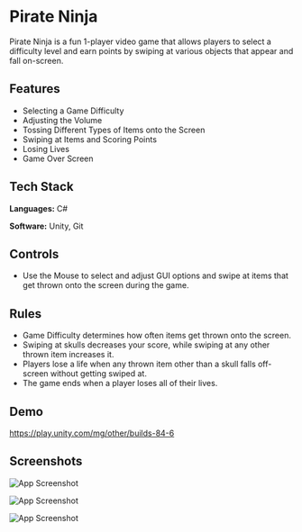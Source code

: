 # Pirate Ninja

Pirate Ninja is a fun 1-player video game that allows players to select a difficulty level and earn points by swiping at various objects that appear and fall on-screen.

## Features

- Selecting a Game Difficulty
- Adjusting the Volume
- Tossing Different Types of Items onto the Screen
- Swiping at Items and Scoring Points
- Losing Lives
- Game Over Screen

## Tech Stack

**Languages:** C#

**Software:** Unity, Git

## Controls

- Use the Mouse to select and adjust GUI options and swipe at items that get thrown onto the screen during the game.

## Rules

- Game Difficulty determines how often items get thrown onto the screen.
- Swiping at skulls decreases your score, while swiping at any other thrown item increases it.
- Players lose a life when any thrown item other than a skull falls off-screen without getting swiped at.
- The game ends when a player loses all of their lives.

## Demo

https://play.unity.com/mg/other/builds-84-6

## Screenshots

![App Screenshot](https://static.wixstatic.com/media/99e2b2_c44732036171492a9cb3ab8543dc929a~mv2.jpg/v1/fill/w_528,h_428,al_c,q_80,enc_auto/99e2b2_c44732036171492a9cb3ab8543dc929a~mv2.jpg)

![App Screenshot](https://static.wixstatic.com/media/99e2b2_46d94eefd063420cb3ebf4a83e37f9f7~mv2.jpg/v1/fill/w_528,h_428,al_c,q_80,enc_auto/99e2b2_46d94eefd063420cb3ebf4a83e37f9f7~mv2.jpg)

![App Screenshot](https://static.wixstatic.com/media/99e2b2_1cbecc7ddfe147f8bf3677e1fc3218f7~mv2.jpg/v1/fill/w_528,h_428,al_c,q_80,enc_auto/99e2b2_1cbecc7ddfe147f8bf3677e1fc3218f7~mv2.jpg)
